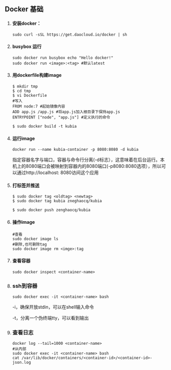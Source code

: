 ## Docker 基础

1. #### 安装docker：
    ```shell
    sudo curl -sSL https://get.daocloud.io/docker | sh
    ```

2. #### busybox 运行
    ```shell
    sudo docker run busybox echo "Hello docker!"
    sudo docker run <image>:<tag> #默认latest
    ```

3. #### 用dockerfile构建image
    
    ```shell
    $ mkdir tmp
    $ cd tmp
    $ vi Dockerfile
    #写入
    FROM node:7 #起始镜像内容
    ADD app.js /app.js #将app.js加入根目录下保持app.js
    ENTRYPOINT ["node", "app.js"] #定义执行的命令

    $ sudo docker build -t kubia
    ```

4. #### 运行image
    ```shell
    docker run --name kubia-container -p 8080:8080 -d kubia
    ```
    指定容器名字与端口，容器与命令行分离(-d标志），这意味着在后台运行。本机上的8080端口会被映射到容器内的8080端口(-p8080:8080选项），所以可以通过http://localhost: 8080访间这个应用

5. #### 打标签并推送
    ```shell
    $ sudo docker tag <oldtag> <newtag>
    $ sudo docker tag kubia zneghaocq/kubia

    $ sudo docker push zenghaocq/kubia
    ```

6. #### 操作image
    ```shell
    #查看
    sudo docker image ls
    #删除,也可删除tag
    sudo docker image rm <imge>:tag
    ```

7. #### 查看容器
    ```shell
    sudo docker inspect <container-name>
    ```
8. ### ssh到容器
    ```shell
    sudo docker exec -it <container-name> bash
    ```
    -i，确保开放stdin，可以在shell输入命令
    
    -t，分离一个伪终端tty，可以看到输出

9. ### 查看日志
    ```
    docker log --tail=1000 <container-name>
    #从内部
    sudo docker exec -it <container-name> bash
    cat /var/lib/docker/containers/<container-id>/<container-id>-json.log
    ```